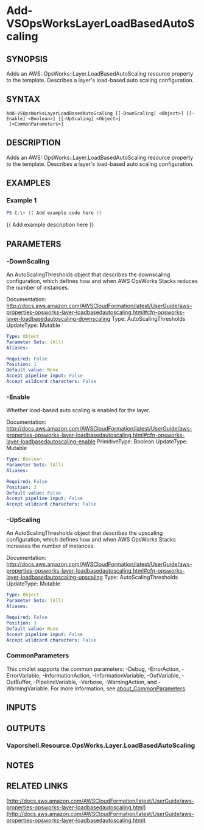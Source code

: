 # Add-VSOpsWorksLayerLoadBasedAutoScaling

## SYNOPSIS
Adds an AWS::OpsWorks::Layer.LoadBasedAutoScaling resource property to the template.
Describes a layer's load-based auto scaling configuration.

## SYNTAX

```
Add-VSOpsWorksLayerLoadBasedAutoScaling [[-DownScaling] <Object>] [[-Enable] <Boolean>] [[-UpScaling] <Object>]
 [<CommonParameters>]
```

## DESCRIPTION
Adds an AWS::OpsWorks::Layer.LoadBasedAutoScaling resource property to the template.
Describes a layer's load-based auto scaling configuration.

## EXAMPLES

### Example 1
```powershell
PS C:\> {{ Add example code here }}
```

{{ Add example description here }}

## PARAMETERS

### -DownScaling
An AutoScalingThresholds object that describes the downscaling configuration, which defines how and when AWS OpsWorks Stacks reduces the number of instances.

Documentation: http://docs.aws.amazon.com/AWSCloudFormation/latest/UserGuide/aws-properties-opsworks-layer-loadbasedautoscaling.html#cfn-opsworks-layer-loadbasedautoscaling-downscaling
Type: AutoScalingThresholds
UpdateType: Mutable

```yaml
Type: Object
Parameter Sets: (All)
Aliases:

Required: False
Position: 1
Default value: None
Accept pipeline input: False
Accept wildcard characters: False
```

### -Enable
Whether load-based auto scaling is enabled for the layer.

Documentation: http://docs.aws.amazon.com/AWSCloudFormation/latest/UserGuide/aws-properties-opsworks-layer-loadbasedautoscaling.html#cfn-opsworks-layer-loadbasedautoscaling-enable
PrimitiveType: Boolean
UpdateType: Mutable

```yaml
Type: Boolean
Parameter Sets: (All)
Aliases:

Required: False
Position: 2
Default value: False
Accept pipeline input: False
Accept wildcard characters: False
```

### -UpScaling
An AutoScalingThresholds object that describes the upscaling configuration, which defines how and when AWS OpsWorks Stacks increases the number of instances.

Documentation: http://docs.aws.amazon.com/AWSCloudFormation/latest/UserGuide/aws-properties-opsworks-layer-loadbasedautoscaling.html#cfn-opsworks-layer-loadbasedautoscaling-upscaling
Type: AutoScalingThresholds
UpdateType: Mutable

```yaml
Type: Object
Parameter Sets: (All)
Aliases:

Required: False
Position: 3
Default value: None
Accept pipeline input: False
Accept wildcard characters: False
```

### CommonParameters
This cmdlet supports the common parameters: -Debug, -ErrorAction, -ErrorVariable, -InformationAction, -InformationVariable, -OutVariable, -OutBuffer, -PipelineVariable, -Verbose, -WarningAction, and -WarningVariable. For more information, see [about_CommonParameters](http://go.microsoft.com/fwlink/?LinkID=113216).

## INPUTS

## OUTPUTS

### Vaporshell.Resource.OpsWorks.Layer.LoadBasedAutoScaling
## NOTES

## RELATED LINKS

[http://docs.aws.amazon.com/AWSCloudFormation/latest/UserGuide/aws-properties-opsworks-layer-loadbasedautoscaling.html](http://docs.aws.amazon.com/AWSCloudFormation/latest/UserGuide/aws-properties-opsworks-layer-loadbasedautoscaling.html)

